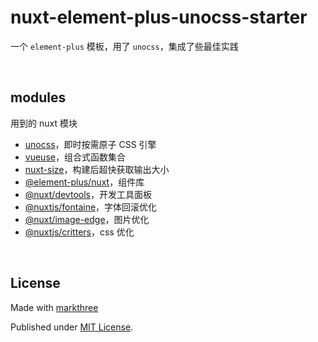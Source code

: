 # nuxt-element-plus-unocss-starter

一个 `element-plus` 模板，用了 `unocss`，集成了些最佳实践

<br />

## modules

用到的 nuxt 模块

- [unocss](https://nuxt.com/modules/unocss)，即时按需原子 CSS 引擎
- [vueuse](https://nuxt.com/modules/vueuse)，组合式函数集合
- [nuxt-size](https://github.com/markthree/nuxt-size)，构建后超快获取输出大小
- [@element-plus/nuxt](https://nuxt.com/modules/element-plus)，组件库
- [@nuxt/devtools](https://github.com/nuxt/devtools/)，开发工具面板
- [@nuxtjs/fontaine](https://nuxt.com/modules/fontaine)，字体回滚优化
- [@nuxt/image-edge](https://nuxt.com/modules/image)，图片优化
- [@nuxtjs/critters](https://github.com/nuxt-modules/critters)，css 优化

<br />

## License

Made with [markthree](https://github.com/markthree)

Published under [MIT License](./LICENSE).

